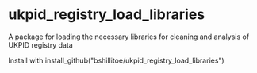 # ukpid_registry_load_libraries
A package for loading the necessary libraries for cleaning and analysis of UKPID registry data

Install with install_github("bshillitoe/ukpid_registry_load_libraries")
